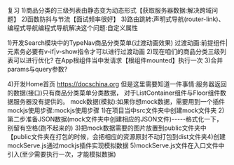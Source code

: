 复习
1)商品分类的三级列表由静态变为动态形式【获取服务器数据:解决跨域问题】
2)函数防抖与节流【面试频率很好】
3)路由跳转:声明式导航(router-link)、编程式导航编程式导航解决这个问题:自定义属性

1)开发Search模块中的TypeNav商品分类菜单(过渡动画效果)
过渡动画:前提组件|元素务必要有v-if|v-show指令才可以进行过渡动画
2)现在咱们的商品分类三级列表可以进行优化?
在App根组件当中发请求【根组件mounted】执行一次
3)合并params与query参数?

4)开发Home首页
https://docschina.org
但是这里需要知道一件事情:服务器返回的数据(接口)只有商品分类菜单分类数据，
对于ListContainer组件与Floor组件数据服务器没有提供的。
mock数据(模拟):如果你想mock数据，需要用到一个插件mockjs使用步骤:mockjs使用步骤
1)在项目当中src文件夹中创建mock文件夹
2)第二步准备JSON数据(mock文件夹中创建相应的JSON文件)-----格式化一下，别留有空格(跑不起来的)
3)把mock数据需要的图片放置到public文件夹中【public文件夹在打包的时候，会把相应的资源原封不动打包到dist文件夹4)创建mockServe.js通过mockjs插件实现模拟数据
5)mockServe.js文件在入口文件中引入(至少需要执行一次，才能模拟数据)